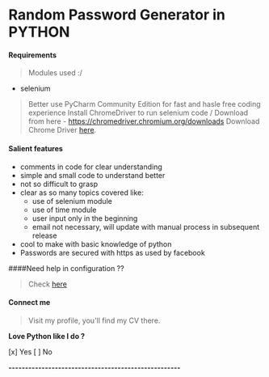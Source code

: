 # Random Password Generator in PYTHON

#### Requirements

> Modules used :/

* selenium
> Better use PyCharm Community Edition for fast and hasle free coding experience
> Install ChromeDriver to run selenium code /
> Download from here - https://chromedriver.chromium.org/downloads
> Download Chrome Driver [here](https://pages.github.com/).

#### Salient features

* comments in code for clear understanding
* simple and small code to understand better
* not so difficult to grasp
* clear as so many topics covered like:
  * use of selenium module
  * use of time module
  * user input only in the beginning
  * email not necessary, will update with manual process in subsequent release
* cool to make with basic knowledge of python
* Passwords are secured with https as used by facebook

####Need help in configuration ??
> Check [here](https://youtu.be/8Er_9s3hUyY)

#### Connect me

> Visit my profile, you'll find my CV there. 

__Love Python like I do ?__

[x] Yes
[ ] No

__----------------------------------------------------__